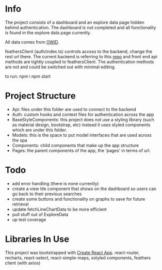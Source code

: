 # Info

The project consists of a dashboard and an explore data page hidden behind authentication. The dashboard is not completed 
and all functionality is found in the explore data page currently.  

All data comes from [OWID](https://github.com/owid/covid-19-data/tree/master/public/data).

feathersClient (auth/index.ts)  controls access to the backend, change the rest url there. 
The current backend is referring to this [repo](https://github.com/wialho/covid-tracker-backend)
and front end api methods are tightly coupled to feathersClient. The authentication methods are not and 
could be switched out with minimal editing. 

to run: npm i npm start

# Project Structure
- Api: files under this folder are used to connect to the backend
- Auth: custom hooks and context files for authentication across the app
- BaseStyleComponents: this project does not use a styling library (such as material design, bootstrap, etc)
     instead it uses styled components which are under this folder.
- Models: this is the space to put model interfaces that are used across the spa
- Components: child components that make up the app structure
- Pages: the parent components of the app, the 'pages' in terms of url. 

# Todo
- add error handling (there is none currently)
- create a view tile component that shows on the dashboard so users can go back to their previous searches 
- create some buttons and functionality on graphs to save for future retrieval
- update fetchLineChartData to be more efficient 
- pull stuff out of ExploreData
- up test coverage

# Libraries In Use

This project was bootstrapped with [Create React App](https://github.com/facebook/create-react-app).
react-router,
recharts,
react-select,
react-simple-maps,
sstyled components,
feathers client (with axios)
